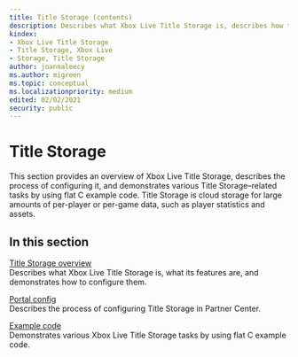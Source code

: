 ```yaml
---
title: Title Storage (contents)
description: Describes what Xbox Live Title Storage is, describes how to configure it, and provides flat C code examples for performing various Tile Storage–related tasks.
kindex:
- Xbox Live Title Storage
- Title Storage, Xbox Live
- Storage, Title Storage
author: joannaleecy
ms.author: migreen
ms.topic: conceptual
ms.localizationpriority: medium
edited: 02/02/2021
security: public
---
```


# Title Storage

This section provides an overview of Xbox Live Title Storage, describes the process of configuring it, and demonstrates various Title Storage–related tasks by using flat C example code. Title Storage is cloud storage for large amounts of per-player or per-game data, such as player statistics and assets.

## In this section  
  
[Title Storage overview](live-title-storage-overview.md)  
Describes what Xbox Live Title Storage is, what its features are, and demonstrates how to configure them.  
  
[Portal config](config/live-title-storage-config-nav.md)  
Describes the process of configuring Title Storage in Partner Center.  
  
[Example code](how-to/live-title-storage-howto-nav.md)  
Demonstrates various Xbox Live Title Storage tasks by using flat C example code.  
  
